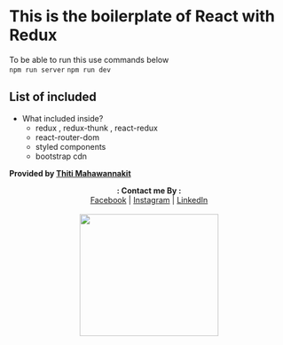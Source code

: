 # This is the boilerplate of React with Redux  
To be able to run this use commands below  
`
npm run server
`
`
npm run dev
`

## List of included

- What included inside?
  - redux , redux-thunk , react-redux
  - react-router-dom
  - styled components
  - bootstrap cdn


**Provided by [Thiti Mahawannakit](https://facebook.com/thiti.developer)**

<p align="center">
  <b>: Contact me By :</b><br>
  <a href="https://www.facebook.com/thiti.developer">Facebook</a> |
  <a href="https://www.instagram.com/thiti.mwk/">Instagram</a> |
  <a href="https://www.linkedin.com/in/thiti-mahawannakit-558791183/">LinkedIn</a>
  <br><br>
  <img src="https://media.giphy.com/media/h1u6yvxlVKmfLiSryA/giphy.gif" width="250" height="220">
</p>



